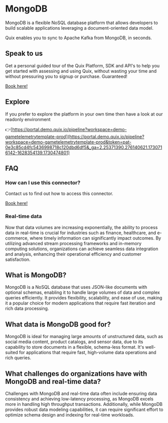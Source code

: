 <!--[tech-name]-->
# MongoDB

<!--[ai-blurb-about-tech]-->
MongoDB is a flexible NoSQL database platform that allows developers to build scalable applications leveraging a document-oriented data model.

Quix enables you to sync to Apache Kafka <span id="to_or_from">from</span> <span id="techname">MongoDB</span>, in seconds.

## Speak to us

Get a personal guided tour of the Quix Platform, SDK and API's to help you get started with assessing and using Quix, without wasting your time and without pressuring you to signup or purchase. Guaranteed!

[Book here!](https://quix.io/book-a-demo)


## Explore

If you prefer to explore the platform in your own time then have a look at our readonly environment

👉[https://portal.demo.quix.io/pipeline?workspace=demo-gametelemetrytemplate-prod](https://portal.demo.quix.io/pipeline?workspace=demo-gametelemetrytemplate-prod&token=pat-0e3c85cd4fc5436998718c120dbd6df5&_ga=2.25371390.276140621.1730716142-1628354139.1730474801)


## FAQ 

### How can I use this connector?

Contact us to find out how to access this connector.

[Book here!](https://quix.io/book-a-demo)

### Real-time data

Now that data volumes are increasing exponentially, the ability to process data in real-time is crucial for industries such as finance, healthcare, and e-commerce, where timely information can significantly impact outcomes. By utilizing advanced stream processing frameworks and in-memory computing solutions, organizations can achieve seamless data integration and analysis, enhancing their operational efficiency and customer satisfaction.

## What is <span id="techname">MongoDB</span>?

<!--[tech-seo-text]-->
MongoDB is a NoSQL database that uses JSON-like documents with optional schemas, enabling it to handle large volumes of data and complex queries efficiently. It provides flexibility, scalability, and ease of use, making it a popular choice for modern applications that require fast iteration and rich data processing.

## What data is <span id="techname">MongoDB</span> good for?

<!--[tech-data-seo-text]-->
MongoDB is ideal for managing large amounts of unstructured data, such as social media content, product catalogs, and sensor data, due to its capability to store documents in a flexible, schema-less format. It's well-suited for applications that require fast, high-volume data operations and rich queries.

## What challenges do organizations have with <span id="techname">MongoDB</span> and real-time data?

<!--[tech-challenges-seo-text]-->
Challenges with MongoDB and real-time data often include ensuring data consistency and achieving low-latency processing, as MongoDB excels more in handling high throughput transactions. Additionally, while MongoDB provides robust data modeling capabilities, it can require significant effort to optimize schema design and indexing for real-time workloads.